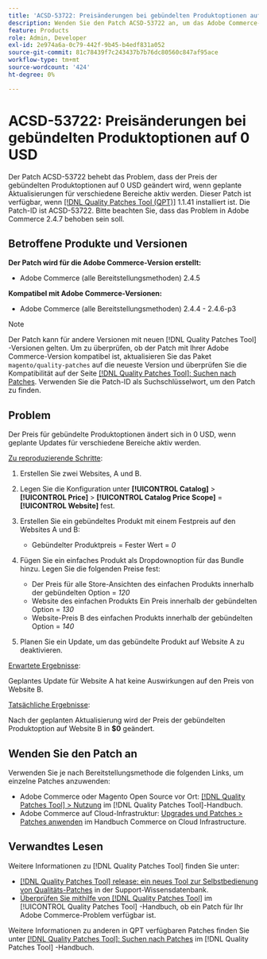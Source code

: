 ```yaml
---
title: 'ACSD-53722: Preisänderungen bei gebündelten Produktoptionen auf 0 USD'
description: Wenden Sie den Patch ACSD-53722 an, um das Adobe Commerce-Problem zu beheben, bei dem sich der Preis der gebündelten Produktoptionen auf 0 USD ändert, wenn geplante Aktualisierungen für verschiedene Bereiche aktiv werden.
feature: Products
role: Admin, Developer
exl-id: 2e974a6a-0c79-442f-9b45-b4edf831a052
source-git-commit: 81c78439f7c243437b7b76dc80560c847af95ace
workflow-type: tm+mt
source-wordcount: '424'
ht-degree: 0%

---
```


# ACSD-53722: Preisänderungen bei gebündelten Produktoptionen auf 0 USD

Der Patch ACSD-53722 behebt das Problem, dass der Preis der gebündelten Produktoptionen auf 0 USD geändert wird, wenn geplante Aktualisierungen für verschiedene Bereiche aktiv werden. Dieser Patch ist verfügbar, wenn [[!DNL Quality Patches Tool (QPT)]](https://experienceleague.adobe.com/en/docs/commerce-knowledge-base/kb/announcements/commerce-announcements/magento-quality-patches-released-new-tool-to-self-serve-quality-patches) 1.1.41 installiert ist. Die Patch-ID ist ACSD-53722. Bitte beachten Sie, dass das Problem in Adobe Commerce 2.4.7 behoben sein soll.

## Betroffene Produkte und Versionen

**Der Patch wird für die Adobe Commerce-Version erstellt:**

* Adobe Commerce (alle Bereitstellungsmethoden) 2.4.5

**Kompatibel mit Adobe Commerce-Versionen:**

* Adobe Commerce (alle Bereitstellungsmethoden) 2.4.4 - 2.4.6-p3

>[!NOTE]
>
>Der Patch kann für andere Versionen mit neuen [!DNL Quality Patches Tool] -Versionen gelten. Um zu überprüfen, ob der Patch mit Ihrer Adobe Commerce-Version kompatibel ist, aktualisieren Sie das Paket `magento/quality-patches` auf die neueste Version und überprüfen Sie die Kompatibilität auf der Seite [[!DNL Quality Patches Tool]: Suchen nach Patches](https://experienceleague.adobe.com/tools/commerce-quality-patches/index.html). Verwenden Sie die Patch-ID als Suchschlüsselwort, um den Patch zu finden.

## Problem

Der Preis für gebündelte Produktoptionen ändert sich in 0 USD, wenn geplante Updates für verschiedene Bereiche aktiv werden.

<u>Zu reproduzierende Schritte</u>:

1. Erstellen Sie zwei Websites, A und B.
1. Legen Sie die Konfiguration unter **[!UICONTROL Catalog]** > **[!UICONTROL Price]** > **[!UICONTROL Catalog Price Scope]** = **[!UICONTROL Website]** fest.
1. Erstellen Sie ein gebündeltes Produkt mit einem Festpreis auf den Websites A und B:

   * Gebündelter Produktpreis = Fester Wert = *0*

1. Fügen Sie ein einfaches Produkt als Dropdownoption für das Bundle hinzu. Legen Sie die folgenden Preise fest:

   * Der Preis für alle Store-Ansichten des einfachen Produkts innerhalb der gebündelten Option = *120*
   * Website des einfachen Produkts Ein Preis innerhalb der gebündelten Option = *130*
   * Website-Preis B des einfachen Produkts innerhalb der gebündelten Option = *140*

1. Planen Sie ein Update, um das gebündelte Produkt auf Website A zu deaktivieren.

<u>Erwartete Ergebnisse</u>:

Geplantes Update für Website A hat keine Auswirkungen auf den Preis von Website B.

<u>Tatsächliche Ergebnisse</u>:

Nach der geplanten Aktualisierung wird der Preis der gebündelten Produktoption auf Website B in **$0** geändert.

## Wenden Sie den Patch an

Verwenden Sie je nach Bereitstellungsmethode die folgenden Links, um einzelne Patches anzuwenden:

* Adobe Commerce oder Magento Open Source vor Ort: [[!DNL Quality Patches Tool] > Nutzung](/help/tools/quality-patches-tool/usage.md) im [!DNL Quality Patches Tool]-Handbuch.
* Adobe Commerce auf Cloud-Infrastruktur: [Upgrades und Patches > Patches anwenden](https://experienceleague.adobe.com/docs/commerce-cloud-service/user-guide/develop/upgrade/apply-patches.html) im Handbuch Commerce on Cloud Infrastructure.

## Verwandtes Lesen

Weitere Informationen zu [!DNL Quality Patches Tool] finden Sie unter:

* [[!DNL Quality Patches Tool] release: ein neues Tool zur Selbstbedienung von Qualitäts-Patches](https://experienceleague.adobe.com/en/docs/commerce-knowledge-base/kb/announcements/commerce-announcements/magento-quality-patches-released-new-tool-to-self-serve-quality-patches) in der Support-Wissensdatenbank.
* [Überprüfen Sie mithilfe von  [!DNL Quality Patches Tool]](/help/tools/quality-patches-tool/patches-available-in-qpt/check-patch-for-magento-issue-with-magento-quality-patches.md) im [!UICONTROL Quality Patches Tool] -Handbuch, ob ein Patch für Ihr Adobe Commerce-Problem verfügbar ist.


Weitere Informationen zu anderen in QPT verfügbaren Patches finden Sie unter [[!DNL Quality Patches Tool]: Suchen nach Patches](https://experienceleague.adobe.com/tools/commerce-quality-patches/index.html) im [!DNL Quality Patches Tool] -Handbuch.
